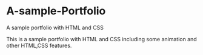 # A-sample-Portfolio
A sample portfolio with HTML and CSS


This is a sample portfolio with HTML and CSS including some animation and other HTML,CSS features.

